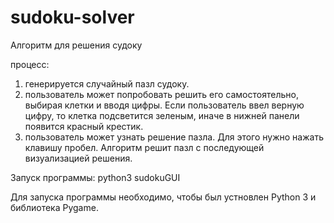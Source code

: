# sudoku-solver
Алгоритм для решения судоку

процесс:

1) генерируется случайный пазл судоку. 
2) пользователь может попробовать решить его самостоятельно, выбирая клетки и вводя цифры. Если пользователь ввел верную цифру, то клетка подсветится зеленым, иначе в нижней панели появится красный крестик.
3) пользователь может узнать решение пазла. Для этого нужно нажать клавишу пробел. Алгоритм решит пазл с последующей визуализацией решения.

Запуск программы: python3 sudokuGUI

Для запуска программы необходимо, чтобы был устновлен Python 3 и библиотека Pygame.
